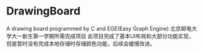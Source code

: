 # DrawingBoard
A drawing board programmed by C and EGE(Easy Graph Engine)
北京邮电大学大一新生第一学期所需完成项目
此项目完成了基本UI布局和大部分功能实现，但是暂时没有完成本地存储时存储颜色功能，后续会缓慢改进。
